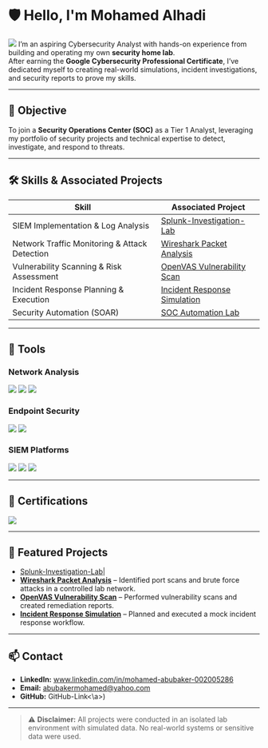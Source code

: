 # 🛡️ Hello, I'm Mohamed Alhadi 
<a href="https://www.linkedin.com/in/mohamed-abubaker-002005286"><img src="https://img.shields.io/badge/-LinkedIn-0072b1?&style=for-the-badge&logo=linkedin&logoColor=white" /></a>
I’m an aspiring Cybersecurity Analyst with hands-on experience from building and operating my own **security home lab**.  
After earning the **Google Cybersecurity Professional Certificate**, I’ve dedicated myself to creating real-world simulations, incident investigations, and security reports to prove my skills.

---

## 🎯 Objective
To join a **Security Operations Center (SOC)** as a Tier 1 Analyst, leveraging my portfolio of security projects and technical expertise to detect, investigate, and respond to threats.

---

## 🛠 Skills & Associated Projects

| Skill                                         | Associated Project |
|-----------------------------------------------|--------------------|
| SIEM Implementation & Log Analysis           | <a href="https://github.com/MAlhadi63/Splunk-Investigation-Lab/tree/main">Splunk-Investigation-Lab</a>|
| Network Traffic Monitoring & Attack Detection | [Wireshark Packet Analysis](./projects/network-traffic-analysis) |
| Vulnerability Scanning & Risk Assessment     | [OpenVAS Vulnerability Scan](./projects/vulnerability-scanning) |
| Incident Response Planning & Execution       | [Incident Response Simulation](./projects/incident-response) |
| Security Automation (SOAR)                   | [SOC Automation Lab](./projects/soc-automation) |

---

## 🧰 Tools

### **Network Analysis**
<div>
    <img src="https://img.shields.io/badge/-Wireshark-1679A7?&style=for-the-badge&logo=Wireshark&logoColor=white" />
    <img src="https://img.shields.io/badge/-Suricata-EF3B2D?&style=for-the-badge&logo=Suricata&logoColor=white" />
    <img src="https://img.shields.io/badge/-Zeek-777BB4?&style=for-the-badge&logo=Zeek&logoColor=white" />
</div>

### **Endpoint Security**
<div>
    <img src="https://img.shields.io/badge/-Microsoft_Defender_for_Endpoint-00A4EF?&style=for-the-badge&logo=Microsoft&logoColor=white" />
    <img src="https://img.shields.io/badge/-Velociraptor-4B275F?&style=for-the-badge&logo=Velociraptor&logoColor=white" />
</div>

### **SIEM Platforms**
<div>
    <img src="https://img.shields.io/badge/-Splunk-000000?&style=for-the-badge&logo=Splunk&logoColor=white" />
    <img src="https://img.shields.io/badge/-Elastic-005571?&style=for-the-badge&logo=Elastic&logoColor=white" />
    <img src="https://img.shields.io/badge/-Security_Onion-800000?&style=for-the-badge&logoColor=white" />
</div>

---

## 📜 Certifications
<div>
<img src="https://img.shields.io/badge/-Google_Cybersecurity_Professional-4285F4?&style=for-the-badge&logo=Google&logoColor=white" />

</div>

---

## 📂 Featured Projects

-  <a href="https://github.com/MAlhadi63/Splunk-Investigation-Lab/tree/main">Splunk-Investigation-Lab</a>|
- **[Wireshark Packet Analysis](./projects/network-traffic-analysis)** – Identified port scans and brute force attacks in a controlled lab network.
- **[OpenVAS Vulnerability Scan](./projects/vulnerability-scanning)** – Performed vulnerability scans and created remediation reports.
- **[Incident Response Simulation](./projects/incident-response)** – Planned and executed a mock incident response workflow.

---

## 📫 Contact
- **LinkedIn:** www.linkedin.com/in/mohamed-abubaker-002005286
- **Email:** abubakermohamed@yahoo.com
- **GitHub:** <a herf="https://github.com/MAlhadi63/MAlhadi63.git">GitHub-Link<\a>)

---

> ⚠️ **Disclaimer:** All projects were conducted in an isolated lab environment with simulated data. No real-world systems or sensitive data were used.
